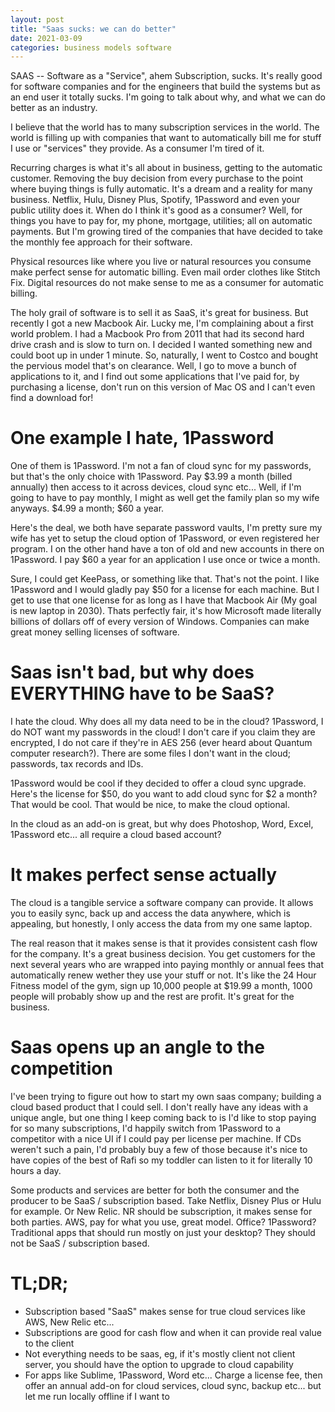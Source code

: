 ```yaml
---
layout: post
title: "Saas sucks: we can do better"
date: 2021-03-09
categories: business models software
---
```

SAAS -- Software as a "Service", ahem Subscription, sucks. It's really good for software companies and for the engineers that build the systems but as an end user it totally sucks. I'm going to talk about why, and what we can do better as an industry. 

I believe that the world has to many subscription services in the world. The world is filling up with companies that want to automatically bill me for stuff I use or "services" they provide. As a consumer I'm tired of it. 

Recurring charges is what it's all about in business, getting to the automatic customer. Removing the buy decision from every purchase to the point where buying things is fully automatic. It's a dream and a reality for many business. Netflix, Hulu, Disney Plus, Spotify, 1Password and even your public utility does it. When do I think it's good as a consumer? Well, for things you have to pay for, my phone, mortgage, utilities; all on automatic payments. But I'm growing tired of the companies that have decided to take the monthly fee approach for their software. 

Physical resources like where you live or natural resources you consume make perfect sense for automatic billing. Even mail order clothes like Stitch Fix. Digital resources do not make sense to me as a consumer for automatic billing. 

The holy grail of software is to sell it as SaaS, it's great for business. But recently I got a new Macbook Air. Lucky me, I'm complaining about a first world problem. I had a Macbook Pro from 2011 that had its second hard drive crash and is slow to turn on. I decided I wanted something new and could boot up in under 1 minute. So, naturally, I went to Costco and bought the pervious model that's on clearance. Well, I go to move a bunch of applications to it, and I find out some applications that I've paid for, by purchasing a license, don't run on this version of Mac OS and I can't even find a download for! 

# One example I hate, 1Password

One of them is 1Password. I'm not a fan of cloud sync for my passwords, but that's the only choice with 1Password. Pay $3.99 a month (billed annually) then access to it across devices, cloud sync etc... Well, if I'm going to have to pay monthly, I might as well get the family plan so my wife anyways. $4.99 a month; $60 a year. 

Here's the deal, we both have separate password vaults, I'm pretty sure my wife has yet to setup the cloud option of 1Password, or even registered her program. I on the other hand have a ton of old and new accounts in there on 1Password. I pay $60 a year for an application I use once or twice a month. 

Sure, I could get KeePass, or something like that. That's not the point. I like 1Password and I would gladly pay $50 for a license for each machine. But I get to use that one license for as long as I have that Macbook Air (My goal is new laptop in 2030). Thats perfectly fair, it's how Microsoft made literally billions of dollars off of every version of Windows. Companies can make great money selling licenses of software. 

# Saas isn't bad, but why does EVERYTHING have to be SaaS?

I hate the cloud. Why does all my data need to be in the cloud? 1Password, I do NOT want my passwords in the cloud! I don't care if you claim they are encrypted, I do not care if they're in AES 256 (ever heard about Quantum computer research?). There are some files I don't want in the cloud; passwords, tax records and IDs. 

1Password would be cool if they decided to offer a cloud sync upgrade. Here's the license for $50, do you want to add cloud sync for $2 a month? That would be cool. That would be nice, to make the cloud optional. 

In the cloud as an add-on is great, but why does Photoshop, Word, Excel, 1Password etc... all require a cloud based account?

# It makes perfect sense actually 

The cloud is a tangible service a software company can provide. It allows you to easily sync, back up and access the data anywhere, which is appealing, but honestly, I only access the data from my one same laptop. 

The real reason that it makes sense is that it provides consistent cash flow for the company. It's a great business decision. You get customers for the next several years who are wrapped into paying monthly or annual fees that automatically renew wether they use your stuff or not. It's like the 24 Hour Fitness model of the gym, sign up 10,000 people at $19.99 a month, 1000 people will probably show up and the rest are profit. It's great for the business. 

# Saas opens up an angle to the competition

I've been trying to figure out how to start my own saas company; building a cloud based product that I could sell. I don't really have any ideas with a unique angle, but one thing I keep coming back to is I'd like to stop paying for so many subscriptions, I'd happily switch from 1Password to a competitor with a nice UI if I could pay per license per machine. If CDs weren't such a pain, I'd probably buy a few of those because it's nice to have copies of the best of Rafi so my toddler can listen to it for literally 10 hours a day. 

Some products and services are better for both the consumer and the producer to be SaaS / subscription based. Take Netflix, Disney Plus or Hulu for example. Or New Relic. NR should be subscription, it makes sense for both parties. AWS, pay for what you use, great model. Office? 1Password? Traditional apps that should run mostly on just your desktop? They should not be SaaS / subscription based. 

# TL;DR; 

* Subscription based "SaaS" makes sense for true cloud services like AWS, New Relic etc... 
* Subscriptions are good for cash flow and when it can provide real value to the client 
* Not everything needs to be saas, eg, if it's mostly client not client server, you should have the option to upgrade to cloud capability
* For apps like Sublime, 1Password, Word etc... Charge a license fee, then offer an annual add-on for cloud services, cloud sync, backup etc... but let me run locally offline if I want to
